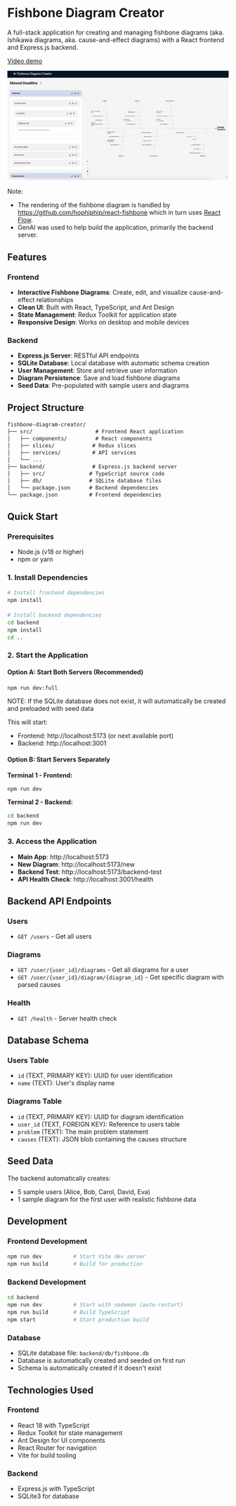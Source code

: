 # Fishbone Diagram Creator

A full-stack application for creating and managing fishbone diagrams (aka. Ishikawa diagrams, aka. cause-and-effect diagrams) with a React frontend and Express.js backend.

[Video demo](screenshots/demo-video.mp4)

![Demo Screenshot](screenshots/demo.png)

Note:
- The rendering of the fishbone diagram is handled by https://github.com/hophiphip/react-fishbone which in turn uses [React Flow](https://reactflow.dev/).
- GenAI was used to help build the application, primarily the backend server.

## Features

### Frontend
- **Interactive Fishbone Diagrams**: Create, edit, and visualize cause-and-effect relationships
- **Clean UI**: Built with React, TypeScript, and Ant Design
- **State Management**: Redux Toolkit for application state
- **Responsive Design**: Works on desktop and mobile devices

### Backend
- **Express.js Server**: RESTful API endpoints
- **SQLite Database**: Local database with automatic schema creation
- **User Management**: Store and retrieve user information
- **Diagram Persistence**: Save and load fishbone diagrams
- **Seed Data**: Pre-populated with sample users and diagrams

## Project Structure

```
fishbone-diagram-creator/
├── src/                    # Frontend React application
│   ├── components/         # React components
│   ├── slices/            # Redux slices
│   ├── services/          # API services
│   └── ...
├── backend/               # Express.js backend server
│   ├── src/              # TypeScript source code
│   ├── db/               # SQLite database files
│   └── package.json      # Backend dependencies
└── package.json          # Frontend dependencies
```

## Quick Start

### Prerequisites
- Node.js (v18 or higher)
- npm or yarn

### 1. Install Dependencies

```bash
# Install frontend dependencies
npm install

# Install backend dependencies
cd backend
npm install
cd ..
```

### 2. Start the Application

#### Option A: Start Both Servers (Recommended)
```bash
npm run dev:full
```

NOTE: If the SQLite database does not exist, it will automatically be created and preloaded with seed data

This will start:
- Frontend: http://localhost:5173 (or next available port)
- Backend: http://localhost:3001

#### Option B: Start Servers Separately

**Terminal 1 - Frontend:**
```bash
npm run dev
```

**Terminal 2 - Backend:**
```bash
cd backend
npm run dev
```

### 3. Access the Application

- **Main App**: http://localhost:5173
- **New Diagram**: http://localhost:5173/new
- **Backend Test**: http://localhost:5173/backend-test
- **API Health Check**: http://localhost:3001/health

## Backend API Endpoints

### Users
- `GET /users` - Get all users

### Diagrams
- `GET /user/{user_id}/diagrams` - Get all diagrams for a user
- `GET /user/{user_id}/diagram/{diagram_id}` - Get specific diagram with parsed causes

### Health
- `GET /health` - Server health check

## Database Schema

### Users Table
- `id` (TEXT, PRIMARY KEY): UUID for user identification
- `name` (TEXT): User's display name

### Diagrams Table
- `id` (TEXT, PRIMARY KEY): UUID for diagram identification
- `user_id` (TEXT, FOREIGN KEY): Reference to users table
- `problem` (TEXT): The main problem statement
- `causes` (TEXT): JSON blob containing the causes structure

## Seed Data

The backend automatically creates:
- 5 sample users (Alice, Bob, Carol, David, Eva)
- 1 sample diagram for the first user with realistic fishbone data

## Development

### Frontend Development
```bash
npm run dev          # Start Vite dev server
npm run build        # Build for production
```

### Backend Development
```bash
cd backend
npm run dev          # Start with nodemon (auto-restart)
npm run build        # Build TypeScript
npm start            # Start production build
```

### Database
- SQLite database file: `backend/db/fishbone.db`
- Database is automatically created and seeded on first run
- Schema is automatically created if it doesn't exist

## Technologies Used

### Frontend
- React 18 with TypeScript
- Redux Toolkit for state management
- Ant Design for UI components
- React Router for navigation
- Vite for build tooling

### Backend
- Express.js with TypeScript
- SQLite3 for database

